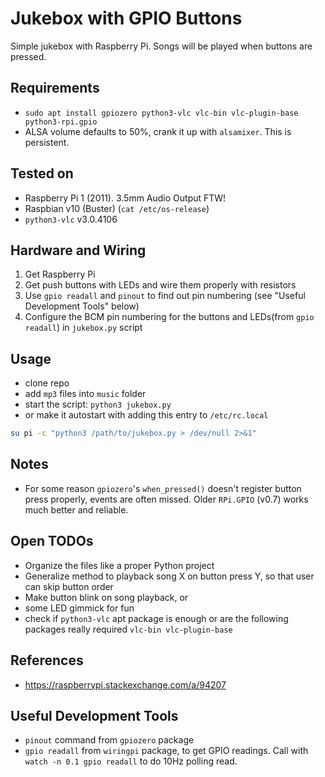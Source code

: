 # Jukebox with GPIO Buttons

Simple jukebox with Raspberry Pi. Songs will be played when buttons are pressed.

## Requirements
- `sudo apt install gpiozero python3-vlc vlc-bin vlc-plugin-base python3-rpi.gpio`
- ALSA volume defaults to 50%, crank it up with `alsamixer`. This is persistent.

## Tested on
- Raspberry Pi 1 (2011). 3.5mm Audio Output FTW!
- Raspbian v10 (Buster) (`cat /etc/os-release`)
- `python3-vlc` v3.0.4106

## Hardware and Wiring
1. Get Raspberry Pi
2. Get push buttons with LEDs and wire them properly with resistors
3. Use `gpio readall` and `pinout` to find out pin numbering (see "Useful Development Tools" below)
4. Configure the BCM pin numbering for the buttons and LEDs(from `gpio readall`) in `jukebox.py` script

## Usage
- clone repo
- add `mp3` files into `music` folder
- start the script: `python3 jukebox.py`
- or make it autostart with adding this entry to `/etc/rc.local`

```bash
su pi -c "python3 /path/to/jukebox.py > /dev/null 2>&1"
```

## Notes
- For some reason `gpiozero`'s `when_pressed()` doesn't register button press properly, events are often missed. Older `RPi.GPIO` (v0.7) works much better and reliable.

## Open TODOs
- Organize the files like a proper Python project
- Generalize method to playback song X on button press Y, so that user can skip button order
- Make button blink on song playback, or
- some LED gimmick for fun
- check if `python3-vlc` apt package is enough or are the following packages really required `vlc-bin vlc-plugin-base`

## References
- https://raspberrypi.stackexchange.com/a/94207

## Useful Development Tools
- `pinout` command from `gpiozero` package
- `gpio readall` from `wiringpi` package, to get GPIO readings. Call with `watch -n 0.1 gpio readall` to do 10Hz polling read.
